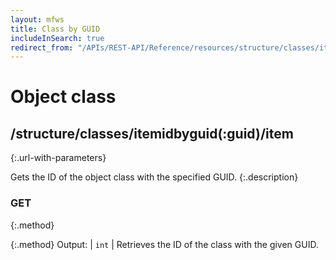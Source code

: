 ```yaml
---
layout: mfws
title: Class by GUID
includeInSearch: true
redirect_from: "/APIs/REST-API/Reference/resources/structure/classes/itemidbyguid.html"
---
```


# Object class

## /structure/classes/itemidbyguid(:guid)/item
{:.url-with-parameters}

Gets the ID of the object class with the specified GUID.
{:.description}

### GET
{:.method}

{:.method}
Output: | `int`
| Retrieves the ID of the class with the given GUID.